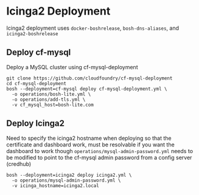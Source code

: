 # Icinga2 Deployment

Icinga2 deployment uses `docker-boshrelease`, `bosh-dns-aliases`, and `icinga2-boshrelease`

## Deploy cf-mysql
Deploy a MySQL cluster using cf-mysql-deployment
```
git clone https://github.com/cloudfoundry/cf-mysql-deployment
cd cf-mysql-deployment
bosh --deployment=cf-mysql deploy cf-mysql-deployment.yml \
  -o operations/bosh-lite.yml \
  -o operations/add-tls.yml \
  -v cf_mysql_host=bosh-lite.com
```

## Deploy Icinga2
Need to specify the icinga2 hostname when deploying so that the certificate and dashboard work, must be resolvable if you want the dashboard to work though
`operations/mysql-admin-password.yml` needs to be modified to point to the cf-mysql admin password from a config server (credhub)
```
bosh --deployment=icinga2 deploy icinga2.yml \
  -o operations/mysql-admin-password.yml \
  -v icinga_hostname=icinga2.local
```

